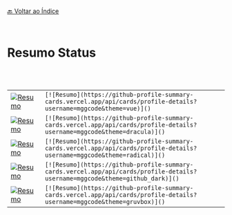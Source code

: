  
 
<br>[🔙 Voltar ao Índice](./README.md)<br>

</br> 

# Resumo Status

 <br>
 <br>
 
|||
 |---|---|
|[![Resumo](https://github-profile-summary-cards.vercel.app/api/cards/profile-details?username=mggcode&theme=vue)]()|  ```[![Resumo](https://github-profile-summary-cards.vercel.app/api/cards/profile-details?username=mggcode&theme=vue)]() ```|
|[![Resumo](https://github-profile-summary-cards.vercel.app/api/cards/profile-details?username=mggcode&theme=dracula)]() | ```[![Resumo](https://github-profile-summary-cards.vercel.app/api/cards/profile-details?username=mggcode&theme=dracula)]() ``` |
|[![Resumo](https://github-profile-summary-cards.vercel.app/api/cards/profile-details?username=mggcode&theme=radical)]() | ```[![Resumo](https://github-profile-summary-cards.vercel.app/api/cards/profile-details?username=mggcode&theme=radical)]() ```|
| [![Resumo](https://github-profile-summary-cards.vercel.app/api/cards/profile-details?username=mggcode&theme=github_dark)]() | ```[![Resumo](https://github-profile-summary-cards.vercel.app/api/cards/profile-details?username=mggcode&theme=github_dark)]() ```|
| [![Resumo](https://github-profile-summary-cards.vercel.app/api/cards/profile-details?username=mggcode&theme=gruvbox)]() | ```[![Resumo](https://github-profile-summary-cards.vercel.app/api/cards/profile-details?username=mggcode&theme=gruvbox)]() ```|




 
